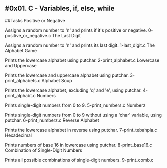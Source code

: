 #0x01. C - Variables, if, else, while
---

##Tasks
Positive or Negative

Assigns a random number to 'n' and prints if it's positive or negative.
0-positive_or_negative.c
The Last Digit

Assigns a random number to 'n' and prints its last digit.
1-last_digit.c
The Alphabet Game

Prints the lowercase alphabet using putchar.
2-print_alphabet.c
Lowercase and Uppercase

Prints the lowercase and uppercase alphabet using putchar.
3-print_alphabets.c
Alphabet Soup

Prints the lowercase alphabet, excluding 'q' and 'e', using putchar.
4-print_alphabt.c
Numbers

Prints single-digit numbers from 0 to 9.
5-print_numbers.c
Numberz

Prints single-digit numbers from 0 to 9 without using a 'char' variable, using putchar.
6-print_numberz.c
Reverse Alphabet

Prints the lowercase alphabet in reverse using putchar.
7-print_tebahpla.c
Hexadecimal

Prints numbers of base 16 in lowercase using putchar.
8-print_base16.c
Combination of Single-Digit Numbers

Prints all possible combinations of single-digit numbers.
9-print_comb.c
